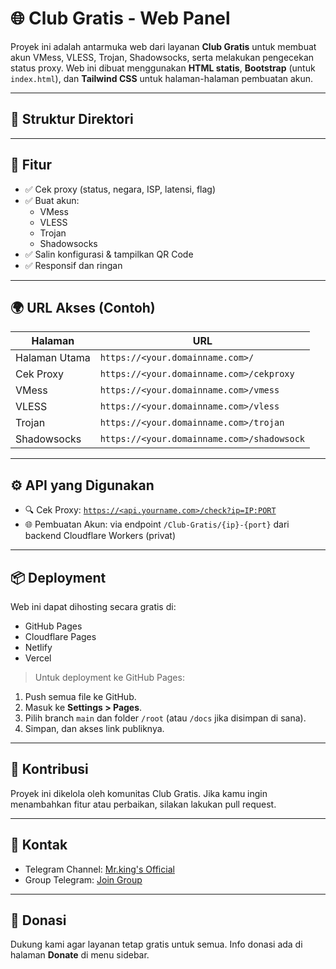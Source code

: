 # 🌐 Club Gratis - Web Panel

Proyek ini adalah antarmuka web dari layanan **Club Gratis** untuk membuat akun VMess, VLESS, Trojan, Shadowsocks, serta melakukan pengecekan status proxy. Web ini dibuat menggunakan **HTML statis**, **Bootstrap** (untuk `index.html`), dan **Tailwind CSS** untuk halaman-halaman pembuatan akun.

---

## 📁 Struktur Direktori


---

## 🔧 Fitur

- ✅ Cek proxy (status, negara, ISP, latensi, flag)
- ✅ Buat akun:
  - VMess
  - VLESS
  - Trojan
  - Shadowsocks
- ✅ Salin konfigurasi & tampilkan QR Code
- ✅ Responsif dan ringan

---

## 🌍 URL Akses (Contoh)

| Halaman        | URL                                     |
|----------------|------------------------------------------|
| Halaman Utama  | `https://<your.domainname.com>/`         |
| Cek Proxy      | `https://<your.domainname.com>/cekproxy` |
| VMess          | `https://<your.domainname.com>/vmess`    |
| VLESS          | `https://<your.domainname.com>/vless`    |
| Trojan         | `https://<your.domainname.com>/trojan`   |
| Shadowsocks    | `https://<your.domainname.com>/shadowsock` |

---

## ⚙️ API yang Digunakan

- 🔍 Cek Proxy: [`https://<api.yourname.com>/check?ip=IP:PORT`](https://<api.yourname.com>/check?ip=1.1.1.1:443)
- 🌐 Pembuatan Akun: via endpoint `/Club-Gratis/{ip}-{port}` dari backend Cloudflare Workers (privat)

---

## 📦 Deployment

Web ini dapat dihosting secara gratis di:

- GitHub Pages
- Cloudflare Pages
- Netlify
- Vercel

> Untuk deployment ke GitHub Pages:
1. Push semua file ke GitHub.
2. Masuk ke **Settings > Pages**.
3. Pilih branch `main` dan folder `/root` (atau `/docs` jika disimpan di sana).
4. Simpan, dan akses link publiknya.

---

## 🙌 Kontribusi

Proyek ini dikelola oleh komunitas Club Gratis. Jika kamu ingin menambahkan fitur atau perbaikan, silakan lakukan pull request.

---

## 📣 Kontak

- Telegram Channel: [Mr.king's Official](https://t.me/club_gratis1)
- Group Telegram: [Join Group](https://t.me/club_gratis)

---

## 🧡 Donasi

Dukung kami agar layanan tetap gratis untuk semua. Info donasi ada di halaman **Donate** di menu sidebar.

